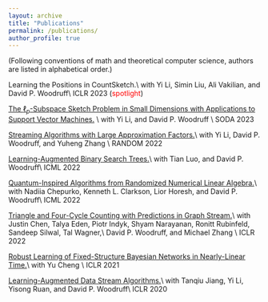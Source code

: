 ```yaml
---
layout: archive
title: "Publications"
permalink: /publications/
author_profile: true
---
```


(Following conventions of math and theoretical computer science, authors are listed in alphabetical order.)



Learning the Positions in CountSketch.\\
with Yi Li, Simin Liu, Ali Vakilian, and David P. Woodruff\\
ICLR 2023 (<font color = red>spotlight</font>)  

[The $\ell_p$-Subspace Sketch Problem in Small Dimensions with Applications to Support Vector Machines.](https://arxiv.org/pdf/2211.07132.pdf) \\
with Yi Li, and David P. Woodruff \\
SODA 2023

[Streaming Algorithms with Large Approximation Factors.](https://arxiv.org/pdf/2207.08075.pdf)\\
with Yi Li, David P. Woodruff, and Yuheng Zhang \\
RANDOM 2022

[Learning-Augmented Binary Search Trees.](https://arxiv.org/pdf/2206.12110.pdf)\\
with Tian Luo, and David P. Woodruff\\
ICML 2022

[Quantum-Inspired Algorithms from Randomized Numerical Linear Algebra.](https://arxiv.org/pdf/2011.04125.pdf)\\
with Nadiia Chepurko, Kenneth L. Clarkson, Lior Horesh, and David P. Woodruff\\
ICML 2022


[Triangle and Four-Cycle Counting with Predictions in Graph Stream.](https://arxiv.org/pdf/2203.09572.pdf)\\
with Justin Chen, Talya Eden, Piotr Indyk, Shyam Narayanan, Ronitt Rubinfeld, Sandeep Silwal, Tal Wagner,\\
David P. Woodruff, and Michael Zhang \\
ICLR 2022

[Robust Learning of Fixed-Structure Bayesian Networks in Nearly-Linear Time.](https://arxiv.org/pdf/2105.05555.pdf)\\
with Yu Cheng \\
ICLR 2021

[Learning-Augmented Data Stream Algorithms.](https://openreview.net/pdf?id=HyxJ1xBYDH)\\
with Tanqiu Jiang, Yi Li, Yisong Ruan, and David P. Woodruff\\
ICLR 2020